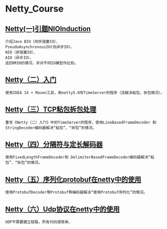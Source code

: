 # Netty_Course

## <a target=_blank href="http://www.cnblogs.com/orange1438/p/4994375.html">Netty(一)引题NIOInduction</a>
	介绍Java BIO（同步阻塞IO）、  
	PseudoAsynchronousIO(伪异步IO)、  
	NIO（非阻塞IO）、  
	AIO（异步IO）、
	这四种IO的情况，并对不同IO模型作比较。
	

## <a target=_blank href="http://www.cnblogs.com/orange1438/p/5003080.html">Netty（二）入门</a>
	使用IDEA 14 + Maven工具，用netty5.0写TimeServer的程序（没解决粘包、拆包情况）。
	

## <a target=_blank href="http://www.cnblogs.com/orange1438/p/5009769.html">Netty（三）TCP粘包拆包处理</a>
	重写《Netty（二）入门》中的TimeServer的程序，使用LineBasedFrameDecoder 和 StringDecoder编码器解决“粘包”、“拆包”的情况。

## <a target=_blank href="http://www.cnblogs.com/orange1438/p/5028697.html">Netty（四）分隔符与定长解码器</a>
	使用FixedLengthFrameDecoder和 DelimiterBasedFrameDecoder编码器解决“粘包”、“拆包”的情况。

## <a target=_blank href="http://www.cnblogs.com/orange1438/p/5075318.html">Netty（五）序列化protobuf在netty中的使用</a>
	使用ProtobufDecoder等Protobuf等编码器解决“使用Protobuf序列化”的情况。

## <a target=_blank href="http://www.cnblogs.com/orange1438/p/5148850.html">Netty（六）Udp协议在netty中的使用</a>
    UDP不需要建立链路，所有代码很简单。